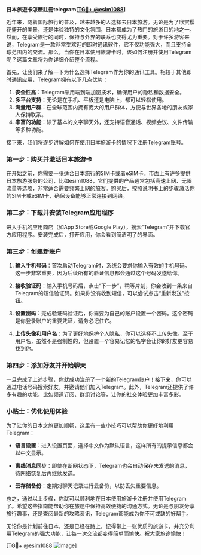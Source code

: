 **日本旅遊卡怎麽註冊telegram[[TG💪+ @esim1088](https://t.me/s/esim1088)]**

近年来，随着国际旅行的普及，越来越多的人选择去日本旅游。无论是为了欣赏樱花盛开的美景，还是体验独特的文化氛围，日本都成为了热门的旅游目的地之一。然而，在享受旅行的同时，保持与外界的联系也变得尤为重要。对于许多游客来说，Telegram是一款非常受欢迎的即时通讯软件，它不仅功能强大，而且支持全球范围内的交流。那么，当你在日本使用旅游卡时，该如何注册并使用Telegram呢？这篇文章将为你详细介绍整个流程。

首先，让我们来了解一下为什么选择Telegram作为你的通讯工具。相较于其他即时通讯应用，Telegram拥有以下几点优势：

1. **安全性高**：Telegram采用端到端加密技术，确保用户的隐私和数据安全。
2. **多平台支持**：无论是在手机、平板还是电脑上，都可以轻松使用。
3. **海量用户群**：在全球范围内拥有庞大的用户群体，方便与世界各地的朋友或家人保持联系。
4. **丰富的功能**：除了基本的文字聊天外，还支持语音通话、视频会议、文件传输等多种功能。

接下来，我们将逐步讲解如何在使用日本旅游卡的情况下注册Telegram账号。

### 第一步：购买并激活日本旅游卡

在开始之前，你需要一张适合日本旅行的SIM卡或者eSIM卡。市面上有许多提供日本旅游服务的公司，比如esim1088，它们提供的产品通常包括高速上网、无限流量等选项，非常适合需要频繁上网的旅客。购买后，按照说明书上的步骤激活你的SIM卡或eSIM卡，确保设备能够正常连接到网络。

### 第二步：下载并安装Telegram应用程序

进入手机的应用商店（如App Store或Google Play），搜索“Telegram”并下载官方应用程序。安装完成后，打开应用，你会看到简洁明了的界面。

### 第三步：创建新账户

1. **输入手机号码**：首次启动Telegram时，系统会要求你输入有效的手机号码。这一步非常重要，因为后续所有的验证信息都会通过这个号码发送给你。
   
2. **接收验证码**：输入手机号码后，点击“下一步”，稍等片刻，你会收到一条来自Telegram的短信验证码。如果你没有收到短信，可以尝试点击“重新发送”按钮。

3. **设置密码**：完成验证码验证后，你需要为自己的账户设置一个密码。这个密码是你登录账户的重要凭证，请务必记住它。

4. **上传头像和用户名**：为了更好地保护个人隐私，你可以选择不上传头像。至于用户名，虽然不是强制性的，但设置一个容易记忆的名字会让你的好友更容易找到你。

### 第四步：添加好友并开始聊天

一旦完成了上述步骤，你就成功注册了一个新的Telegram账户！接下来，你可以通过电话号码搜索好友，并邀请他们加入Telegram。此外，Telegram还提供了许多有趣的功能，比如频道订阅、群组讨论等，让你的社交体验更加丰富多彩。

### 小贴士：优化使用体验

为了让你的日本之旅更加顺畅，这里有一些小技巧可以帮助你更好地利用Telegram：

- **语言设置**：进入设置页面，选择中文作为默认语言，这样所有的提示信息都会以中文显示。
  
- **离线消息同步**：即使在断网状态下，Telegram也会自动保存未发送的消息，待网络恢复后再继续发送。

- **云存储备份**：定期对聊天记录进行云备份，以防丢失重要信息。

总之，通过以上步骤，你就可以顺利地在日本使用旅游卡注册并使用Telegram了。希望这些指南能帮助你在旅途中保持高效便捷的沟通方式。无论是与朋友分享旅行趣事，还是查阅最新的攻略资讯，Telegram都能成为你不可或缺的好帮手。

无论你是计划前往日本，还是已经在路上，记得带上一张优质的旅游卡，并充分利用Telegram的强大功能，让每一次交流都变得简单而愉快。祝大家旅途愉快！

[[TG💪+ @esim1088](https://t.me/s/esim1088) ![Image](https://i.postimg.cc/4NQfJmqS/Snipaste-2025-05-13-00-14-12.png)]